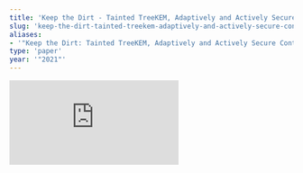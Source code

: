 ```yaml
---
title: 'Keep the Dirt - Tainted TreeKEM, Adaptively and Actively Secure Continuous Group Key Agreement'
slug: 'keep-the-dirt-tainted-treekem-adaptively-and-actively-secure-continuous-group-key-agreement'
aliases:
- '"Keep the Dirt: Tainted TreeKEM, Adaptively and Actively Secure Continuous Group Key Agreement"'
type: 'paper'
year: '"2021"'
---
```


![](https://static.meri.garden/0f412d04f2ac0d04e1fdbdf5b7337d35.pdf)